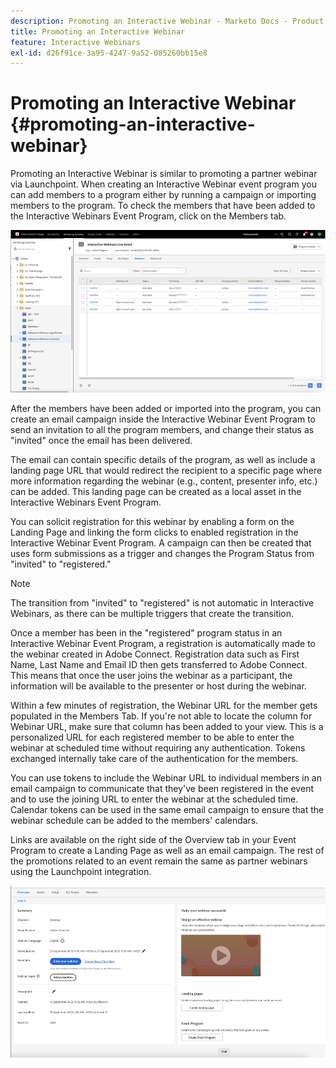 ```yaml
---
description: Promoting an Interactive Webinar - Marketo Docs - Product Documentation
title: Promoting an Interactive Webinar
feature: Interactive Webinars
exl-id: d26f91ce-3a95-4247-9a52-085260bb15e8
---
```

# Promoting an Interactive Webinar {#promoting-an-interactive-webinar}

Promoting an Interactive Webinar is similar to promoting a partner webinar via Launchpoint. When creating an Interactive Webinar event program you can add members to a program either by running a campaign or importing members to the program. To check the members that have been added to the Interactive Webinars Event Program, click on the Members tab.

![](assets/promoting-an-interactive-webinar-1.png)

After the members have been added or imported into the program, you can create an email campaign inside the Interactive Webinar Event Program to send an invitation to all the program members, and change their status as "invited" once the email has been delivered.

The email can contain specific details of the program, as well as include a landing page URL that would redirect the recipient to a specific page where more information regarding the webinar (e.g., content, presenter info, etc.) can be added. This landing page can be created as a local asset in the Interactive Webinars Event Program.

You can solicit registration for this webinar by enabling a form on the Landing Page and linking the form clicks to enabled registration in the Interactive Webinar Event Program. A campaign can then be created that uses form submissions as a trigger and changes the Program Status from "invited" to "registered."

>[!NOTE]
>
>The transition from "invited" to "registered" is not automatic in Interactive Webinars, as there can be multiple triggers that create the transition.

Once a member has been in the "registered" program status in an Interactive Webinar Event Program, a registration is automatically made to the webinar created in Adobe Connect. Registration data such as First Name, Last Name and Email ID then gets transferred to Adobe Connect. This means that once the user joins the webinar as a participant, the information will be available to the presenter or host during the webinar.

Within a few minutes of registration, the Webinar URL for the member gets populated in the Members Tab. If you're not able to locate the column for Webinar URL, make sure that column has been added to your view. This is a personalized URL for each registered member to be able to enter the webinar at scheduled time without requiring any authentication. Tokens exchanged internally take care of the authentication for the members.

You can use tokens to include the Webinar URL to individual members in an email campaign to communicate that they've been registered in the event and to use the joining URL to enter the webinar at the scheduled time. Calendar tokens can be used in the same email campaign to ensure that the webinar schedule can be added to the members' calendars.

Links are available on the right side of the Overview tab in your Event Program to create a Landing Page as well as an email campaign. The rest of the promotions related to an event remain the same as partner webinars using the Launchpoint integration.

![](assets/promoting-an-interactive-webinar-2.png)
